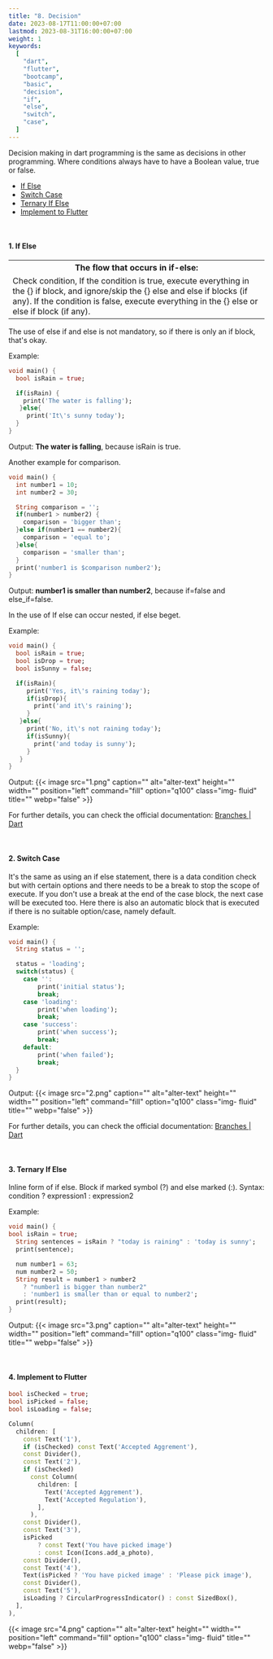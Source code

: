 ```yaml
---
title: "8. Decision"
date: 2023-08-17T11:00:00+07:00
lastmod: 2023-08-31T16:00:00+07:00
weight: 1
keywords:
  [
    "dart",
    "flutter",
    "bootcamp",
    "basic",
    "decision",
    "if",
    "else",
    "switch",
    "case",
  ]
---
```


Decision making in dart programming is the same as decisions in other programming. Where conditions always have to have a Boolean value, true or false.

- [If Else](#1-if-else)
- [Switch Case](#2-switch-case)
- [Ternary If Else](#3-ternary-if-else)
- [Implement to Flutter](#4-implement-to-flutter)

<br>

#### 1. If Else

<table>
<tr><th>The flow that occurs in if-else:</th></tr>
<tr><td>
Check condition,
If the condition is true, execute everything in the {} if block, and ignore/skip the {} else and else if blocks (if any).
If the condition is false, execute everything in the {} else or else if block (if any).
</td></tr>
</table>

The use of else if and else is not mandatory, so if there is only an if block, that's okay.

Example:

```dart
void main() {
  bool isRain = true;

  if(isRain) {
    print('The water is falling');
   }else{
     print('It\'s sunny today');
  }
}
```

Output: **The water is falling**, because isRain is true.

Another example for comparison.

```dart
void main() {
  int number1 = 10;
  int number2 = 30;

  String comparison = '';
  if(number1 > number2) {
    comparison = 'bigger than';
  }else if(number1 == number2){
    comparison = 'equal to';
  }else{
    comparison = 'smaller than';
  }
  print('number1 is $comparison number2');
}
```

Output: **number1 is smaller than number2**, because if=false and else_if=false.

In the use of If else can occur nested, if else beget.

Example:

```dart
void main() {
  bool isRain = true;
  bool isDrop = true;
  bool isSunny = false;

  if(isRain){
     print('Yes, it\'s raining today');
     if(isDrop){
       print('and it\'s raining');
     }
   }else{
     print('No, it\'s not raining today');
     if(isSunny){
       print('and today is sunny');
     }
   }
}
```

Output:
{{< image src="1.png" caption="" alt="alter-text" height="" width="" position="left" command="fill" option="q100" class="img- fluid" title="" webp="false" >}}

For further details, you can check the official documentation: [Branches | Dart](https://dart.dev/language/branches#if)

<br>

#### 2. Switch Case

It's the same as using an if else statement, there is a data condition check but with certain options and there needs to be a break to stop the scope of execute. If you don't use a break at the end of the case block, the next case will be executed too. Here there is also an automatic block that is executed if there is no suitable option/case, namely default.

Example:

```dart
void main() {
  String status = '';

  status = 'loading';
  switch(status) {
    case '':
        print('initial status');
        break;
    case 'loading':
        print('when loading');
        break;
    case 'success':
        print('when success');
        break;
    default:
        print('when failed');
        break;
  }
}
```

Output:
{{< image src="2.png" caption="" alt="alter-text" height="" width="" position="left" command="fill" option="q100" class="img- fluid" title="" webp="false" >}}

For further details, you can check the official documentation: [Branches | Dart](https://dart.dev/language/branches#switch-statements)

<br>

#### 3. Ternary If Else

Inline form of if else. Block if marked symbol (?) and else marked (:).
Syntax: condition ? expression1 : expression2

Example:

```dart
void main() {
bool isRain = true;
  String sentences = isRain ? "today is raining" : 'today is sunny';
  print(sentence);

  num number1 = 63;
  num number2 = 50;
  String result = number1 > number2
    ? "number1 is bigger than number2"
    : 'number1 is smaller than or equal to number2';
  print(result);
}
```

Output:
{{< image src="3.png" caption="" alt="alter-text" height="" width="" position="left" command="fill" option="q100" class="img- fluid" title="" webp="false" >}}

<br>

#### 4. Implement to Flutter

```dart
bool isChecked = true;
bool isPicked = false;
bool isLoading = false;

Column(
  children: [
    const Text('1'),
    if (isChecked) const Text('Accepted Aggrement'),
    const Divider(),
    const Text('2'),
    if (isChecked)
      const Column(
        children: [
          Text('Accepted Aggrement'),
          Text('Accepted Regulation'),
        ],
      ),
    const Divider(),
    const Text('3'),
    isPicked
        ? const Text('You have picked image')
        : const Icon(Icons.add_a_photo),
    const Divider(),
    const Text('4'),
    Text(isPicked ? 'You have picked image' : 'Please pick image'),
    const Divider(),
    const Text('5'),
    isLoading ? CircularProgressIndicator() : const SizedBox(),
  ],
),
```

{{< image src="4.png" caption="" alt="alter-text" height="" width="" position="left" command="fill" option="q100" class="img- fluid" title="" webp="false" >}}

<br>
